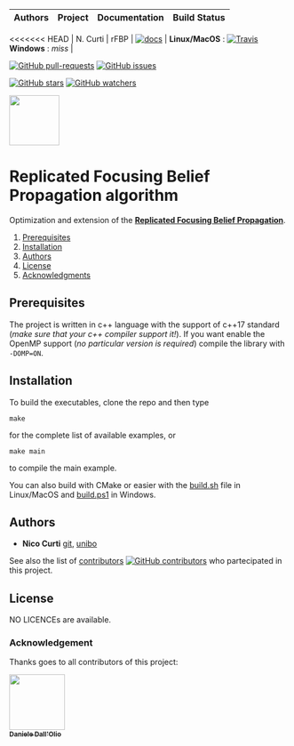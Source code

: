 | **Authors**  | **Project** | **Documentation**                                                                   | **Build Status**              |
|:------------:|:-----------:|:-----------------------------------------------------------------------------------:|:-----------------------------:|
<<<<<<< HEAD
|   N. Curti   |    rFBP    | [![docs](https://img.shields.io/readthedocs/:packageName/:version.svg?style=plastic)](https://nico-curti.github.io/rFBP/) | **Linux/MacOS** : [![Travis](https://travis-ci.com/Nico-Curti/rFBP.svg?token=7QqsqaQiuDHSyGDT3xek&branch=master)](https://travis-ci.com/Nico-Curti/rFBP) <br/> **Windows** : *miss* |

[![GitHub pull-requests](https://img.shields.io/github/issues-pr/Nico-Curti/rFBP.svg?style=plastic)](https://github.com/Nico-Curti/rFBP/pulls)
[![GitHub issues](https://img.shields.io/github/issues/Nico-Curti/rFBP.svg?style=plastic)](https://github.com/Nico-Curti/rFBP/issues)

[![GitHub stars](https://img.shields.io/github/stars/Nico-Curti/rFBP.svg?label=Stars&style=social)](https://github.com/Nico-Curti/rFBP/stargazers)
[![GitHub watchers](https://img.shields.io/github/watchers/Nico-Curti/rFBP.svg?label=Watch&style=social)](https://github.com/Nico-Curti/rFBP/watchers)

<a href="https://github.com/UniboDIFABiophysics">
<div class="image">
<img src="https://cdn.rawgit.com/physycom/templates/697b327d/logo_unibo.png" width="90" height="90">
</div>
</a>

# Replicated Focusing Belief Propagation algorithm

Optimization and extension of the [**Replicated Focusing Belief Propagation**](https://github.com/carlobaldassi/BinaryCommitteeMachineFBP.jl).

1. [Prerequisites](#prerequisites)
2. [Installation](#installation)
3. [Authors](#authors)
4. [License](#license)
5. [Acknowledgments](#acknowledgments)

## Prerequisites

The project is written in c++ language with the support of c++17 standard (*make sure that your c++ compiler support it!*). If you want enable the OpenMP support (*no particular version is required*) compile the library with `-DOMP=ON`.

## Installation

To build the executables, clone the repo and then type

```
make
```

for the complete list of available examples, or

```
make main
```

to compile the main example.

You can also build with CMake or easier with the [build.sh](https://github.com/Nico-Curti/rFBP/blob/master/build.sh) file in Linux/MacOS and [build.ps1](https://github.com/Nico-Curti/rFBP/blob/master/build.ps1) in Windows.

## Authors

* **Nico Curti** [git](https://github.com/Nico-Curti), [unibo](https://www.unibo.it/sitoweb/nico.curti2)

See also the list of [contributors](https://github.com/Nico-Curti/rFBP/contributors) [![GitHub contributors](https://img.shields.io/github/contributors/Nico-Curti/rFBP.svg?style=plastic)](https://github.com/Nico-Curti/rFBP/graphs/contributors/) who partecipated in this project.

## License

NO LICENCEs are available.

### Acknowledgement

Thanks goes to all contributors of this project:

[<img src="https://avatars3.githubusercontent.com/u/23407684?s=400&v=4" width="100px;"/><br /><sub><b>Daniele Dall'Olio</b></sub>](https://github.com/DanieleDallOlio)<br />
